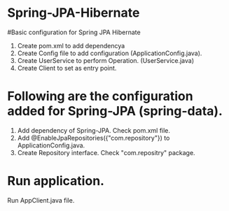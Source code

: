 # Spring-JPA-Hibernate

#Basic configuration for Spring JPA Hibernate
1. Create pom.xml to add dependencya
2. Create Config file to add configuration (ApplicationConfig.java).
3. Create UserService to perform Operation. (UserService.java)
4. Create Client to set as entry point.

# Following are the configuration added for Spring-JPA (spring-data).
1. Add dependency of Spring-JPA. Check pom.xml file.
2. Add @EnableJpaRepositories({"com.repository"}) to ApplicationConfig.java.
3. Create Repository interface. Check "com.repositry" package.

# Run application.
Run AppClient.java file.
